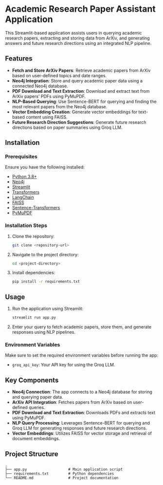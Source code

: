 
# Academic Research Paper Assistant Application

This Streamlit-based application assists users in querying academic research papers, extracting and storing data from ArXiv, and generating answers and future research directions using an integrated NLP pipeline.

## Features

- **Fetch and Store ArXiv Papers**: Retrieve academic papers from ArXiv based on user-defined topics and date ranges.
- **Neo4j Integration**: Store and query academic paper data using a connected Neo4j database.
- **PDF Download and Text Extraction**: Download and extract text from ArXiv papers' PDFs using PyMuPDF.
- **NLP-Based Querying**: Use Sentence-BERT for querying and finding the most relevant papers from the Neo4j database.
- **Vector Embedding Creation**: Generate vector embeddings for text-based content using FAISS.
- **Future Research Direction Suggestions**: Generate future research directions based on paper summaries using Groq LLM.

## Installation

### Prerequisites

Ensure you have the following installed:

- [Python 3.8+](https://www.python.org/)
- [Neo4j](https://neo4j.com/download/)
- [Streamlit](https://streamlit.io/)
- [Transformers](https://huggingface.co/transformers/)
- [LangChain](https://langchain.com/)
- [FAISS](https://faiss.ai/)
- [Sentence-Transformers](https://www.sbert.net/)
- [PyMuPDF](https://pymupdf.readthedocs.io/en/latest/)

### Installation Steps

1. Clone the repository:
   ```bash
   git clone <repository-url>
   ```
2. Navigate to the project directory:
   ```bash
   cd <project-directory>
   ```
3. Install dependencies:
   ```bash
   pip install -r requirements.txt
   ```

## Usage

1. Run the application using Streamlit:
   ```bash
   streamlit run app.py
   ```
2. Enter your query to fetch academic papers, store them, and generate responses using NLP pipelines.

### Environment Variables

Make sure to set the required environment variables before running the app:

- `groq_api_key`: Your API key for using the Groq LLM.

## Key Components

- **Neo4j Connection**: The app connects to a Neo4j database for storing and querying paper data.
- **ArXiv API Integration**: Fetches papers from ArXiv based on user-defined queries.
- **PDF Download and Text Extraction**: Downloads PDFs and extracts text using PyMuPDF.
- **NLP Query Processing**: Leverages Sentence-BERT for querying and Groq LLM for generating responses and future research directions.
- **Vector Embeddings**: Utilizes FAISS for vector storage and retrieval of document embeddings.

## Project Structure

```plaintext
.
├── app.py                   # Main application script
├── requirements.txt         # Python dependencies
└── README.md                # Project documentation
```



